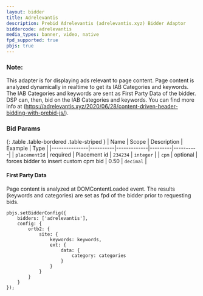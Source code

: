 ```yaml
---
layout: bidder
title: Adrelevantis
description: Prebid Adrelevantis (adrelevantis.xyz) Bidder Adaptor
biddercode: adrelevantis
media_types: banner, video, native
fpd_supported: true
pbjs: true
---
```


### Note:
This adapter is for displaying ads relevant to page content. Page content is analyzed dynamically in realtime to get its IAB Categories and keywords. The IAB Categories and keywords are sent as First Party Data of the bidder. DSP can, then, bid on the IAB Categories and keywords. You can find more info at (https://adrelevantis.xyz/2020/06/28/content-driven-header-bidding-with-prebid-js/).

### Bid Params

{: .table .table-bordered .table-striped }
| Name          | Scope    | Description | Example | Type     |
|---------------|----------|-------------|---------|----------|
| `placementId` | required |  Placement id          | `234234`   | `integer` |
| `cpm`         | optional | forces bidder to insert custom cpm bid            |   0.50      | `decimal`  |

#### First Party Data
Page content is analyzed at DOMContentLoaded event. The results (keywords and categories) are set as fpd of the bidder prior to requesting bids.

```
pbjs.setBidderConfig({
	bidders: ['adrelevantis'],
	config: {
		ortb2: {
			site: {
				keywords: keywords,
				ext: {
					data: {
						category: categories
					}
				}
			}
		}
	}
});
```
